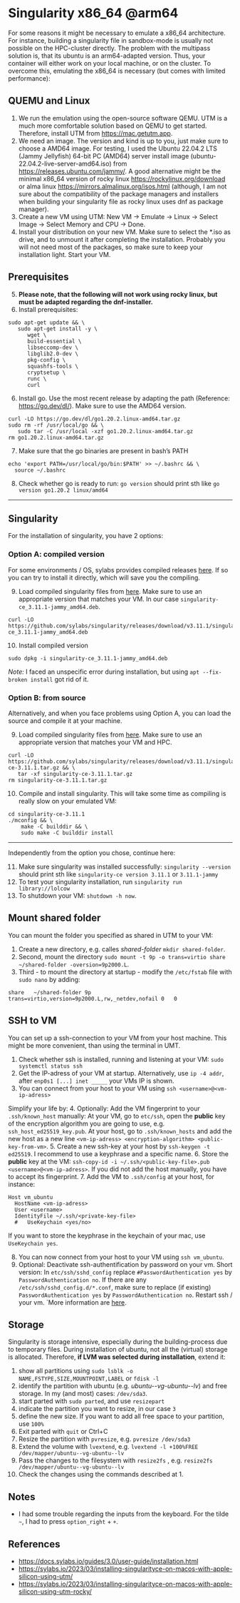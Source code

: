 # Singularity x86_64 @arm64
For some reasons it might be necessary to emulate a x86_64 architecture. For instance, building a singularity file in sandbox-mode is usually not possible on the HPC-cluster directly. The problem with the multipass solution is, that its ubuntu is an arm64-adapted version. Thus, your container will either work on your local machine, or on the cluster. To overcome this, emulating the x86_64 is necessary (but comes with limited performance):

## QUEMU and Linux
1. We run the emulation using the open-source software QEMU. UTM is a much more comfortable solution based on QEMU to get started. Therefore, install UTM from https://mac.getutm.app.
2. We need an image. The version and kind is up to you, just make sure to choose a AMD64 image. For testing, I used the Ubuntu 22.04.2 LTS (Jammy Jellyfish) 64-bit PC (AMD64) server install image (ubuntu-22.04.2-live-server-amd64.iso) from https://releases.ubuntu.com/jammy/. A good alternative might be the minimal x86_64 version of rocky linux https://rockylinux.org/download or alma linux https://mirrors.almalinux.org/isos.html (although, I am not sure about the compatibility of the package managers and installers when building your singularity file as rocky linux uses dnf as package manager).
3. Create a new VM using UTM: New VM -> Emulate -> Linux -> Select Image -> Select Memory and CPU -> Done.
4. Install your distribution on your new VM. Make sure to select the \*.iso as drive, and to unmount it after completing the installation. Probably you will not need most of the packages, so make sure to keep your installation light. Start your VM.

## Prerequisites
5. **Please note, that the following will not work using rocky linux, but must be adapted regarding the dnf-installer.**
6. Install prerequisites:
``` shell
sudo apt-get update && \
   sudo apt-get install -y \
      wget \
      build-essential \
      libseccomp-dev \
      libglib2.0-dev \
      pkg-config \
      squashfs-tools \
      cryptsetup \
      runc \
      curl
```
6. Install go. Use the most recent release by adapting the path (Reference: https://go.dev/dl/). Make sure to use the AMD64 version.
``` shell
curl -LO https://go.dev/dl/go1.20.2.linux-amd64.tar.gz
sudo rm -rf /usr/local/go && \
   sudo tar -C /usr/local -xzf go1.20.2.linux-amd64.tar.gz
rm go1.20.2.linux-amd64.tar.gz
```
7. Make sure that the go binaries are present in bash’s PATH
``` shell
echo 'export PATH=/usr/local/go/bin:$PATH' >> ~/.bashrc && \
  source ~/.bashrc
```
8. Check whether go is ready to run: `go version` should print sth like `go version go1.20.2 linux/amd64`

----------------
## Singularity
For the installation of singularity, you have 2 options:

### Option A: compiled version
For some environments / OS, sylabs provides compiled releases [here](https://github.com/sylabs/singularity/releases). If so you can try to install it directly, which will save you the compiling.

9. Load compiled singularity files from [here](https://github.com/sylabs/singularity/releases). Make sure to use an appropriate version that matches your VM. In our case `singularity-ce_3.11.1-jammy_amd64.deb`.
``` shell
curl -LO https://github.com/sylabs/singularity/releases/download/v3.11.1/singularity-ce_3.11.1-jammy_amd64.deb
```
10. Install compiled version
``` shell
sudo dpkg -i singularity-ce_3.11.1-jammy_amd64.deb
```
*Note:* I faced an unspecific error during installation, but using `apt --fix-broken install` got rid of it.

### Option B: from source
Alternatively, and when you face problems using Option A, you can load the source and compile it at your machine.

9. Load compiled singularity files from [here](https://github.com/sylabs/singularity/releases). Make sure to use an appropriate version that matches your VM and HPC.
``` shell
curl -LO https://github.com/sylabs/singularity/releases/download/v3.11.1/singularity-ce-3.11.1.tar.gz && \
   tar -xf singularity-ce-3.11.1.tar.gz
rm singularity-ce-3.11.1.tar.gz
```
10. Compile and install singularity. This will take some time as compiling is really slow on your emulated VM:
``` shell
cd singularity-ce-3.11.1
./mconfig && \
    make -C builddir && \
    sudo make -C builddir install
```

----------------
Independently from the option you chose, continue here:

11. Make sure singularity was installed successfully: `singularity --version` should print sth like `singularity-ce version 3.11.1` or `3.11.1-jammy`
12. To test your singularity installation, run `singularity run library://lolcow`
13. To shutdown your VM: `shutdown -h now`.

## Mount shared folder
You can mount the folder you specified as shared in UTM to your VM:
1. Create a new directory, e.g. calles *shared-folder* `mkdir shared-folder`.
2. Second, mount the directory `sudo mount -t 9p -o trans=virtio share ~/shared-folder -oversion=9p2000.L`.
3. Third - to mount the directory at startup - modify the `/etc/fstab` file with `sudo nano` by adding:
```shell
share	~/shared-folder	9p	trans=virtio,version=9p2000.L,rw,_netdev,nofail	0	0
```

## SSH to VM
You can set up a ssh-connection to your VM from your host machine. This might be more convenient, than using the terminal in UMT.
1. Check whether ssh is installed, running and listening at your VM: `sudo systemctl status ssh`
2. Get the IP-adress of your VM at startup. Alternatively, use `ip -4 addr`, after `enp0s1 [...] inet _____` your VMs IP is shown.
3. You can connect from your host to your VM using `ssh <username>@<vm-ip-adress>`

Simplify your life by:
4. Optionally: Add the VM fingerprint to your `.ssh/known_host` manually: At your VM, go to `etc/ssh`, open the **public** key of the encryption algorithm you are going to use, e.g. `ssh_host_ed25519_key.pub`. At your host, go to `.ssh/known_hosts` and add the new host as a new line `<vm-ip-adress> <encryption-algorithm> <public-key-from-vm>`.
5. Create a new ssh-key at your host by `ssh-keygen -t ed25519`. I recommend to use a keyphrase and a specific name.
6. Store the **public** key at the VM: `ssh-copy-id -i ~/.ssh/<public-key-file>.pub <username>@<vm-ip-adress>`. If you did not add the host manually, you have to accept its fingerprint.
7. Add the VM to `.ssh/config` at your host, for instance:
```
Host vm_ubuntu
  HostName <vm-ip-adress>
  User <username>
  IdentityFile ~/.ssh/<private-key-file>
  #   UseKeychain <yes/no>
```
If you want to store the keyphrase in the keychain of your mac, use  `  UseKeychain yes`.

8. You can now connect from your host to your VM using `ssh vm_ubuntu`.
9. Optional: Deactivate ssh-authentification by password on your vm. Short version: In `etc/ssh/sshd_config` replace `#PasswordAuthentication yes` by `PasswordAuthentication no`. If there are any `/etc/ssh/sshd_config.d/*.conf`, make sure to replace (if existing) `PasswordAuthentication yes` by `PasswordAuthentication no`. Restart ssh / your vm. `More information are [here](https://help.ubuntu.com/community/SSH/OpenSSH/Configuring).

## Storage
Singularity is storage intensive, especially during the building-process due to temporary files. During installation of ubuntu, not all the (virtual) storage is allocated. Therefore, **if LVM was selected during installation**, extend it:
1. show all partitions using `sudo lsblk -o NAME,FSTYPE,SIZE,MOUNTPOINT,LABEL` or `fdisk -l`
2. identify the partition with ubuntu (e.g. *ubuntu--vg-ubuntu--lv*) and free storage. In my (and most) cases: `/dev/sda3`.
3. start parted with `sudo parted`, and use `resizepart`
4. indicate the partition you want to resize, in our case `3`
5. define the new size. If you want to add all free space to your partition, use `100%`
6. Exit parted with `quit` or Ctrl+C
7. Resize the partition with `pvresize`, e.g. `pvresize /dev/sda3`
8. Extend the volume with `lvextend`, e.g. `lvextend -l +100%FREE /dev/mapper/ubuntu--vg-ubuntu--lv`
9. Pass the changes to the filesystem with `resize2fs` , e.g. `resize2fs /dev/mapper/ubuntu--vg-ubuntu--lv`
10. Check the changes using the commands described at 1.
   
## Notes
- I had some trouble regarding the inputs from the keyboard. For the tilde `~`, I had to press `option_right` + `+`.

## References
- https://docs.sylabs.io/guides/3.0/user-guide/installation.html
- https://sylabs.io/2023/03/installing-singularityce-on-macos-with-apple-silicon-using-utm/
- https://sylabs.io/2023/03/installing-singularityce-on-macos-with-apple-silicon-using-utm-rocky/
